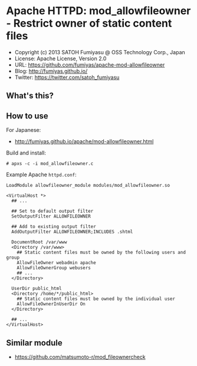 Apache HTTPD: mod_allowfileowner - Restrict owner of static content files
======================================================================

  * Copyright (c) 2013 SATOH Fumiyasu @ OSS Technology Corp., Japan
  * License: Apache License, Version 2.0
  * URL: <https://github.com/fumiyas/apache-mod-allowfileowner>
  * Blog: <http://fumiyas.github.io/>
  * Twitter: <https://twitter.com/satoh_fumiyasu>

What's this?
----------------------------------------------------------------------

How to use
----------------------------------------------------------------------

For Japanese:

  * http://fumiyas.github.io/apache/mod-allowfileowner.html


Build and install:

``` console
# apxs -c -i mod_allowfileowner.c
```

Example Apache `httpd.conf`:

```
LoadModule allowfileowner_module modules/mod_allowfileowner.so

<VirtualHost *>
  ## ...

  ## Set to default output filter
  SetOutputFilter ALLOWFILEOWNER

  ## Add to existing output filter
  AddOutputFilter ALLOWFILEOWNER;INCLUDES .shtml

  DocumentRoot /var/www
  <Directory /var/www>
    ## Static content files must be owned by the following users and group
    AllowFileOwner webadmin apache
    AllowFileOwnerGroup webusers
    ## ...
  </Directory>

  UserDir public_html
  <Directory /home/*/public_html>
    ## Static content files must be owned by the individual user
    AllowFileOwnerInUserDir On
  </Directory>

  ## ...
</VirtualHost>
```

Similar module
----------------------------------------------------------------------

  * https://github.com/matsumoto-r/mod_fileownercheck

